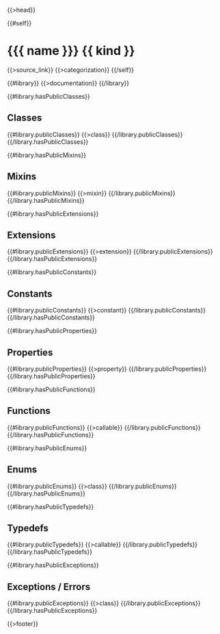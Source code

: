 {{>head}}

{{#self}}
# {{{ name }}} {{ kind }}

{{>source_link}}
{{>categorization}}
{{/self}}

{{#library}}
{{>documentation}}
{{/library}}

{{#library.hasPublicClasses}}
## Classes

{{#library.publicClasses}}
{{>class}}
{{/library.publicClasses}}
{{/library.hasPublicClasses}}

{{#library.hasPublicMixins}}
## Mixins

{{#library.publicMixins}}
{{>mixin}}
{{/library.publicMixins}}
{{/library.hasPublicMixins}}

{{#library.hasPublicExtensions}}
## Extensions

{{#library.publicExtensions}}
{{>extension}}
{{/library.publicExtensions}}
{{/library.hasPublicExtensions}}

{{#library.hasPublicConstants}}
## Constants

{{#library.publicConstants}}
{{>constant}}
{{/library.publicConstants}}
{{/library.hasPublicConstants}}

{{#library.hasPublicProperties}}
## Properties

{{#library.publicProperties}}
{{>property}}
{{/library.publicProperties}}
{{/library.hasPublicProperties}}

{{#library.hasPublicFunctions}}
## Functions

{{#library.publicFunctions}}
{{>callable}}
{{/library.publicFunctions}}
{{/library.hasPublicFunctions}}

{{#library.hasPublicEnums}}
## Enums

{{#library.publicEnums}}
{{>class}}
{{/library.publicEnums}}
{{/library.hasPublicEnums}}

{{#library.hasPublicTypedefs}}
## Typedefs

{{#library.publicTypedefs}}
{{>callable}}
{{/library.publicTypedefs}}
{{/library.hasPublicTypedefs}}

{{#library.hasPublicExceptions}}
## Exceptions / Errors

{{#library.publicExceptions}}
{{>class}}
{{/library.publicExceptions}}
{{/library.hasPublicExceptions}}

{{>footer}}
